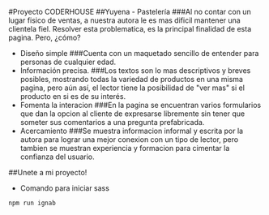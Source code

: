 #Proyecto CODERHOUSE
##Yuyena - Pastelería
###Al no contar con un lugar fisico de ventas, a nuestra autora le es mas dificil mantener una clientela fiel. Resolver esta problematica, es la principal finalidad de esta pagina. Pero, ¿cómo?
- Diseño simple
###Cuenta con un maquetado sencillo de entender para personas de cualquier edad.
- Información precisa.
###Los textos son lo mas descriptivos y breves posibles, mostrando todas la variedad de productos en una misma pagina, pero aún así, el lector tiene la posibilidad de "ver mas" si el producto en si es de su interés.
- Fomenta la interacion
###En la pagina se encuentran varios formularios que dan la opcion al cliente de expresarse libremente sin tener que someter sus comentarios a una pregunta prefabricada.
- Acercamiento
###Se muestra informacion informal y escrita por la autora para lograr una mejor conexion con un tipo de lector, pero tambien se muestran experiencia y formacion para cimentar la confianza del usuario.


##Unete a mi proyecto!

- Comando para iniciar sass
```
npm run ignab
```
